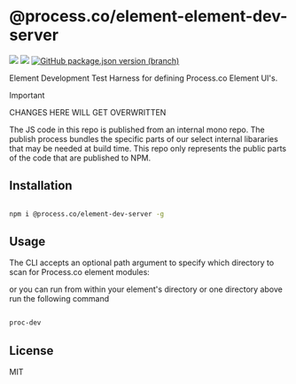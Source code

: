 # @process.co/element-element-dev-server 
[<img src="https://img.shields.io/npm/v/%40process.co%2Felement-dev-server" />](https://www.npmjs.com/package/@process.co/element-dev-server) 
[<img src="https://img.shields.io/github/v/release/process-co/npm-element-dev-server" />](https://github.com/process-co/npm-element-dev-server/releases/latest) 
[<img alt="GitHub package.json version (branch)" src="https://img.shields.io/github/package-json/v/process-co/npm-element-dev-server/main?color=%23AA00AA" />
](https://github.com/process-co/npm-element-dev-server#main)


Element Development Test Harness for defining Process.co Element UI's.


> [!IMPORTANT] 
> CHANGES HERE WILL GET OVERWRITTEN<br/>
> 
> The JS code in this repo is published from an internal mono repo. The publish process bundles the specific parts of our select internal libararies that may be needed at build time. This repo only represents the public parts of the code that are published to NPM.

## Installation

```bash

npm i @process.co/element-dev-server -g

```

## Usage

The CLI accepts an optional path argument to specify which directory to scan for Process.co element modules:

or you can run from within your element's directory or one directory above run the following command

```bash

proc-dev

```


## License

MIT 


